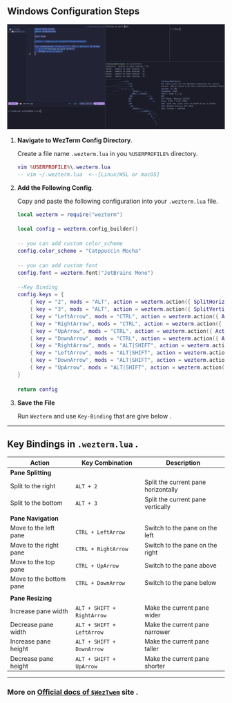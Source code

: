 ## Windows Configuration Steps
<div style="text-align: center;">
    <img src="https://raw.githubusercontent.com/w3cdpass/stunning-octo-tribble/refs/heads/main/assets/weztermconfig.png" alt="Sample Image" width="800" />
</div>


1. **Navigate to WezTerm Config Directory**.

    Create a file name `.wezterm.lua` in you `%USERPROFILE%` directory.
    ```lua
    vim %USERPROFILE%\.wezterm.lua
    -- vim ~/.wezterm.lua  <--[Linux/WSL or macOS]
    ```

2. **Add the Following Config**.
    
    Copy and paste the following configuration into your `.wezterm.lua` file.

    ```lua
    local wezterm = require("wezterm")

    local config = wezterm.config_builder()

    -- you can add custom color_scheme
    config.color_scheme = "Catppuccin Mocha"

    -- you can add custom font
    config.font = wezterm.font("JetBrains Mono")

    --Key Binding
    config.keys = {
        { key = "2", mods = "ALT", action = wezterm.action({ SplitHorizontal = { domain = "CurrentPaneDomain" } }) },
        { key = "3", mods = "ALT", action = wezterm.action({ SplitVertical = { domain = "CurrentPaneDomain" } }) },
        { key = "LeftArrow", mods = "CTRL", action = wezterm.action({ ActivatePaneDirection = "Left" }) },
        { key = "RightArrow", mods = "CTRL", action = wezterm.action({ ActivatePaneDirection = "Right" }) },
        { key = "UpArrow", mods = "CTRL", action = wezterm.action({ ActivatePaneDirection = "Up" }) },
        { key = "DownArrow", mods = "CTRL", action = wezterm.action({ ActivatePaneDirection = "Down" }) },
        { key = "RightArrow", mods = "ALT|SHIFT", action = wezterm.action({ AdjustPaneSize = { "Right", 1 } }) },
        { key = "LeftArrow", mods = "ALT|SHIFT", action = wezterm.action({ AdjustPaneSize = { "Left", 1 } }) },
        { key = "DownArrow", mods = "ALT|SHIFT", action = wezterm.action({ AdjustPaneSize = { "Down", 1 } }) },
        { key = "UpArrow", mods = "ALT|SHIFT", action = wezterm.action({ AdjustPaneSize = { "Up", 1 } }) },
    }

    return config

    ```

4. **Save the File**
    
    Run `Wezterm` and use `Key-Binding` that are give below .

---
## Key Bindings in `.wezterm.lua` .

| **Action**               | **Key Combination**             | **Description**                          |
|--------------------------|---------------------------------|------------------------------------------|
| **Pane Splitting**        |                                 |                                          |
| Split to the right        | `ALT + 2`                       | Split the current pane horizontally      |
| Split to the bottom       | `ALT + 3`                       | Split the current pane vertically        |
|                          |                                 |                                          |
| **Pane Navigation**       |                                 |                                          |
| Move to the left pane     | `CTRL + LeftArrow`              | Switch to the pane on the left           |
| Move to the right pane    | `CTRL + RightArrow`             | Switch to the pane on the right          |
| Move to the top pane      | `CTRL + UpArrow`                | Switch to the pane above                 |
| Move to the bottom pane   | `CTRL + DownArrow`              | Switch to the pane below                 |
|                          |                                 |                                          |
| **Pane Resizing**         |                                 |                                          |
| Increase pane width       | `ALT + SHIFT + RightArrow`      | Make the current pane wider              |
| Decrease pane width       | `ALT + SHIFT + LeftArrow`       | Make the current pane narrower           |
| Increase pane height      | `ALT + SHIFT + DownArrow`       | Make the current pane taller             |
| Decrease pane height      | `ALT + SHIFT + UpArrow`         | Make the current pane shorter            |

---

### More on [Official docs of `$WezTwem`](https://wezfurlong.org/wezterm/config/files.html) site .
